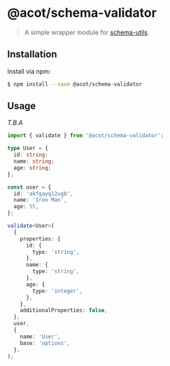 # @acot/schema-validator

> A simple wrapper module for [schema-utils](https://github.com/webpack/schema-utils).

## Installation

Install via npm:

```bash
$ npm install --save @acot/schema-validator
```

## Usage

_T.B.A_

```typescript
import { validate } from '@acot/schema-validator';

type User = {
  id: string;
  name: string;
  age: string;
};

const user = {
  id: 'akfgayq12ugb',
  name: 'Iron Man',
  age: 55,
};

validate<User>(
  {
    properties: {
      id: {
        type: 'string',
      },
      name: {
        type: 'string',
      },
      age: {
        type: 'integer',
      },
    },
    additionalProperties: false,
  },
  user,
  {
    name: 'User',
    base: 'options',
  },
);
```
